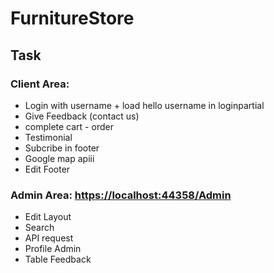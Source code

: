 # FurnitureStore

## Task
### Client Area:
+ Login with username + load hello username in loginpartial
+ Give Feedback (contact us)
+ complete cart - order
+ Testimonial
+ Subcribe in footer
+ Google map apiii
+ Edit Footer

### Admin Area: [https://localhost:44358/Admin]()
+ Edit Layout
+ Search
+ API request
+ Profile Admin
+ Table Feedback
